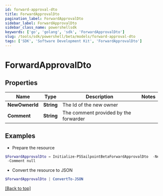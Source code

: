 ```yaml
---
id: forward-approval-dto
title: ForwardApprovalDto
pagination_label: ForwardApprovalDto
sidebar_label: ForwardApprovalDto
sidebar_class_name: powershellsdk
keywords: ['go', 'golang', 'sdk', 'ForwardApprovalDto'] 
slug: /tools/sdk/powershell/beta/models/forward-approval-dto
tags: ['SDK', 'Software Development Kit', 'ForwardApprovalDto']
---
```



# ForwardApprovalDto

## Properties

Name | Type | Description | Notes
------------ | ------------- | ------------- | -------------
**NewOwnerId** |  **String** | The Id of the new owner | 
**Comment** |  **String** | The comment provided by the forwarder | 

## Examples

- Prepare the resource
```powershell
$ForwardApprovalDto = Initialize-PSSailpointBetaForwardApprovalDto  -NewOwnerId null `
 -Comment null
```

- Convert the resource to JSON
```powershell
$ForwardApprovalDto | ConvertTo-JSON
```


[[Back to top]](#) 

